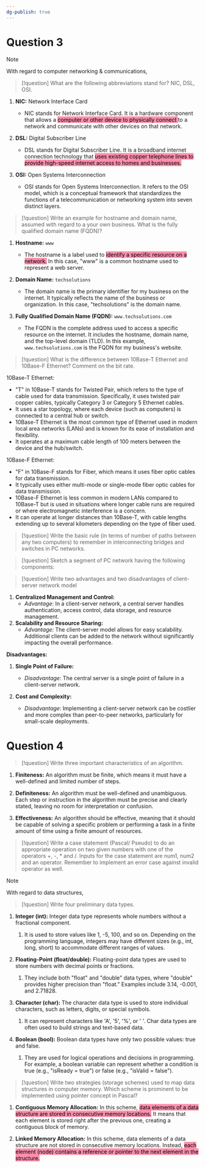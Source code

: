 ```yaml
---
dg-publish: true
---
```


# Question 3

> [!note]
> With regard to computer networking & communications,

> [!question]
> What are the following abbreviations stand for? NIC, DSL, OSI.

1. **NIC:** Network Interface Card
    
    - NIC stands for Network Interface Card. It is a hardware component that allows a <mark style="background: #FF5582A6;">computer or other device to physically connect </mark>to a network and communicate with other devices on that network. 
      
2. **DSL:** Digital Subscriber Line
    
    - DSL stands for Digital Subscriber Line. It is a broadband internet connection technology that <mark style="background: #FF5582A6;">uses existing copper telephone lines to provide high-speed internet access to homes and businesses.</mark> 
      
3. **OSI:** Open Systems Interconnection
    
    - OSI stands for Open Systems Interconnection. It refers to the OSI model, which is a conceptual framework that standardizes the functions of a telecommunication or networking system into seven distinct layers. 

> [!question]
> Write an example for hostname and domain name, assumed with regard to a your own business. What is the fully qualified domain name (FQDN)?

1. **Hostname:** `www`
    
    - The hostname is a label used to <mark style="background: #FF5582A6;">identify a specific resource on a network.</mark> In this case, "www" is a common hostname used to represent a web server.
      
2. **Domain Name:** `techsolutions`
    
    - The domain name is the primary identifier for my business on the internet. It typically reflects the name of the business or organization. In this case, "techsolutions" is the domain name.
      
3. **Fully Qualified Domain Name (FQDN):** `www.techsolutions.com`
    
    - The FQDN is the complete address used to access a specific resource on the internet. It includes the hostname, domain name, and the top-level domain (TLD). In this example, `www.techsolutions.com` is the FQDN for my business's website.

> [!question]
> What is the difference between 10Base-T Ethernet and 10Base-F Ethernet? Comment on the bit rate.

10Base-T Ethernet:

- "T" in 10Base-T stands for Twisted Pair, which refers to the type of cable used for data transmission. Specifically, it uses twisted pair copper cables, typically Category 3 or Category 5 Ethernet cables.
- It uses a star topology, where each device (such as computers) is connected to a central hub or switch.
- 10Base-T Ethernet is the most common type of Ethernet used in modern local area networks (LANs) and is known for its ease of installation and flexibility.
- It operates at a maximum cable length of 100 meters between the device and the hub/switch.
  
10Base-F Ethernet:

- "F" in 10Base-F stands for Fiber, which means it uses fiber optic cables for data transmission.
- It typically uses either multi-mode or single-mode fiber optic cables for data transmission.
- 10Base-F Ethernet is less common in modern LANs compared to 10Base-T but is used in situations where longer cable runs are required or where electromagnetic interference is a concern.
- It can operate at longer distances than 10Base-T, with cable lengths extending up to several kilometers depending on the type of fiber used.

> [!question]
> Write the basic rule (in terms of number of paths between any two computers) to remember in interconnecting bridges and switches in PC networks.



> [!question]
> Sketch a segment of PC network having the following components: 
> 
> 



> [!question]
> Write two advantages and two disadvantages of client-server network model

1. **Centralized Management and Control:**
    - _Advantage_: In a client-server network, a central server handles authentication, access control, data storage, and resource management. 
2. **Scalability and Resource Sharing:**
    - _Advantage_: The client-server model allows for easy scalability. Additional clients can be added to the network without significantly impacting the overall performance. 

**Disadvantages:**

1. **Single Point of Failure:**
    
    - _Disadvantage_: The central server is a single point of failure in a client-server network. 
      
2. **Cost and Complexity:**
    
    - _Disadvantage_: Implementing a client-server network can be costlier and more complex than peer-to-peer networks, particularly for small-scale deployments.

# Question 4

> [!question]
> Write three important characteristics of an algorithm.

1. **Finiteness:** An algorithm must be finite, which means it must have a well-defined and limited number of steps. 
    
2. **Definiteness:** An algorithm must be well-defined and unambiguous. Each step or instruction in the algorithm must be precise and clearly stated, leaving no room for interpretation or confusion.
    
3. **Effectiveness:** An algorithm should be effective, meaning that it should be capable of solving a specific problem or performing a task in a finite amount of time using a finite amount of resources.

> [!question]
> Write a case statement (Pascal/ Pseudo) to do an appropriate operation on two given numbers with one of the operators +, -, * and /. Inputs for the case statement are num1, num2 and an operator. Remember to implement an error case against invalid operator as well.


> [!note]
> With regard to data structures, 
> 

> [!question]
> Write four preliminary data types.

1. **Integer (int):** Integer data type represents whole numbers without a fractional component. 
	1. It is used to store values like 1, -5, 100, and so on. Depending on the programming language, integers may have different sizes (e.g., int, long, short) to accommodate different ranges of values.
    
2. **Floating-Point (float/double):** Floating-point data types are used to store numbers with decimal points or fractions. 
	1. They include both "float" and "double" data types, where "double" provides higher precision than "float." Examples include 3.14, -0.001, and 2.71828.
    
3. **Character (char):** The character data type is used to store individual characters, such as letters, digits, or special symbols. 
	1. It can represent characters like 'A', '5', '%', or ' '. Char data types are often used to build strings and text-based data.
    
4. **Boolean (bool):** Boolean data types have only two possible values: true and false. 
	1. They are used for logical operations and decisions in programming. For example, a boolean variable can represent whether a condition is true (e.g., "isReady = true") or false (e.g., "isValid = false").

> [!question]
> Write two strategies (storage schemes) used to map data structures in computer memory. Which scheme is prominent to be implemented using pointer concept in Pascal?

1. **Contiguous Memory Allocation:** In this scheme, <mark style="background: #FF5582A6;">data elements of a data structure are stored in consecutive memory locations.</mark> It means that each element is stored right after the previous one, creating a contiguous block of memory.
    
2. **Linked Memory Allocation:** In this scheme, data elements of a data structure are not stored in consecutive memory locations. Instead, <mark style="background: #FF5582A6;">each element (node) contains a reference or pointer to the next element in the structure.</mark>


